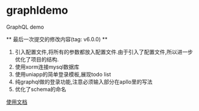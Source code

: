 # graphldemo
GraphQL demo

** 最后一次提交的修改内容(tag: v6.0.0) **
1. 引入配置文件,将所有的参数都放入配置文件.由于引入了配置文件,所以进一步优化了项目的结构.
2. 使用xorm连接mysql数据库
3. 使用uniapp的简单登录模板,展现todo list
4. 纯graphql做的登录功能,注意必须输入部分在apllo里的写法
5. 优化了schema的命名

[使用文档](https://okrs.gitee.io/blog/)
